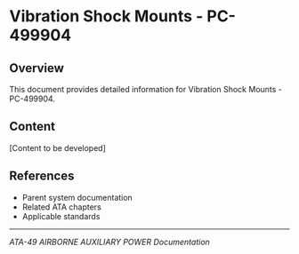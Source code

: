 # Vibration Shock Mounts - PC-499904

## Overview

This document provides detailed information for Vibration Shock Mounts - PC-499904.

## Content

[Content to be developed]

## References

- Parent system documentation
- Related ATA chapters
- Applicable standards

---

*ATA-49 AIRBORNE AUXILIARY POWER Documentation*
